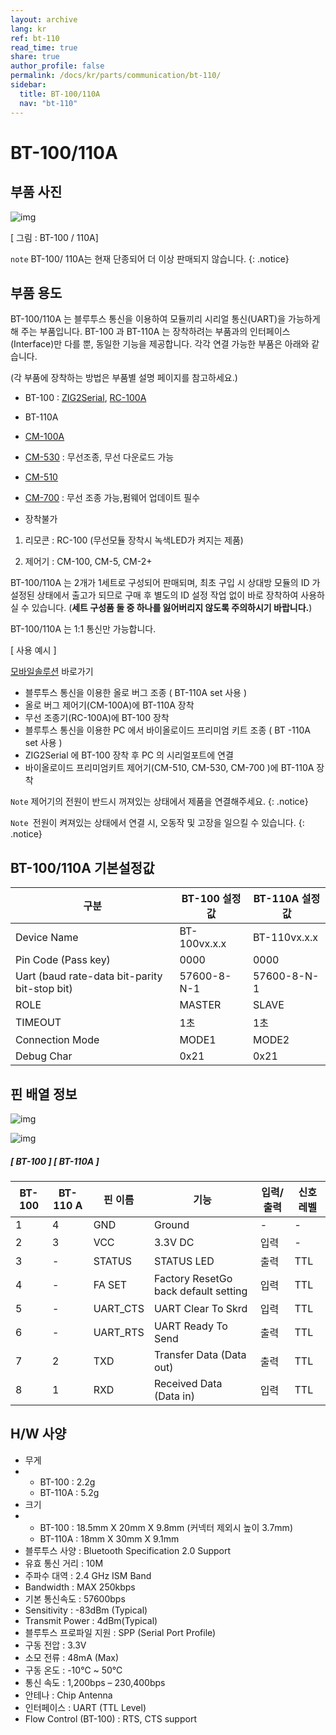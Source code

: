 ```yaml
---
layout: archive
lang: kr
ref: bt-110
read_time: true
share: true
author_profile: false
permalink: /docs/kr/parts/communication/bt-110/
sidebar:
  title: BT-100/110A
  nav: "bt-110"
---
```

# BT-100/110A

## 부품 사진

![img](/assets/images/parts/communication/bt-110_product.jpg)

[ 그림 : BT-100 / 110A]

`note` BT-100/ 110A는 현재 단종되어 더 이상 판매되지 않습니다. {: .notice}



## 부품 용도

BT-100/110A 는 블루투스 통신을 이용하여 모듈끼리 시리얼 통신(UART)을 가능하게 해 주는 부품입니다. BT-100 과 BT-110A 는 장착하려는 부품과의 인터페이스(Interface)만 다를 뿐, 동일한 기능을 제공합니다. 각각 연결 가능한 부품은 아래와 같습니다.

(각 부품에 장착하는 방법은 부품별 설명 페이지를 참고하세요.)

- BT-100 : [ZIG2Serial], [RC-100A]
- BT-110A
 - [CM-100A]
 - [CM-530] : 무선조종, 무선 다운로드 가능
 - [CM-510]
 - [CM-700] : 무선 조종 가능,펌웨어 업데이트 필수

- 장착불가

1. 리모콘 : RC-100 (무선모듈 장착시 녹색LED가 켜지는 제품)

2. 제어기 : CM-100, CM-5, CM-2+



BT-100/110A 는 2개가 1세트로 구성되어 판매되며, 최초 구입 시 상대방 모듈의 ID 가 설정된 상태에서 출고가 되므로 구매 후 별도의 ID 설정 작업 없이 바로 장착하여 사용하실 수 있습니다. (**세트 구성품 둘 중 하나를 잃어버리지 않도록 주의하시기 바랍니다.**)

BT-100/110A 는 1:1 통신만 가능합니다.



[ 사용 예시 ]

[모바일솔루션] 바로가기

- 블루투스 통신을 이용한 올로 버그 조종 ( BT-110A set 사용 )
- 올로 버그 제어기(CM-100A)에 BT-110A 장착
- 무선 조종기(RC-100A)에 BT-100 장착
- 블루투스 통신을 이용한 PC 에서 바이올로이드 프리미엄 키트 조종 ( BT -110A set 사용 )
- ZIG2Serial 에 BT-100 장착 후 PC 의 시리얼포트에 연결
- 바이올로이드 프리미엄키트 제어기(CM-510, CM-530, CM-700 )에 BT-110A 장착

`Note` 제어기의 전원이 반드시 꺼져있는 상태에서 제품을 연결해주세요.  {: .notice}

`Note `전원이 켜져있는 상태에서 연결 시, 오동작 및 고장을 일으킬 수 있습니다. {: .notice}


## BT-100/110A 기본설정값

| 구분                                       | BT-100 설정 값  | BT-110A 설정 값 |
| ---------------------------------------- | ------------ | ------------ |
| Device Name                              | BT-100vx.x.x | BT-110vx.x.x |
| Pin Code (Pass key)                      | 0000         | 0000         |
| Uart (baud rate-data bit-parity bit-stop bit) | 57600-8-N-1  | 57600-8-N-1  |
| ROLE                                     | MASTER       | SLAVE        |
| TIMEOUT                                  | 1초           | 1초           |
| Connection Mode                          | MODE1        | MODE2        |
| Debug Char                               | 0x21         | 0x21         |





## 핀 배열 정보



![img](/assets/images/parts/communication/bt-110_01.png)   

![img](/assets/images/parts/communication/bt-110_02.jpg)

#####                         [ BT-100 ]                                               [ BT-110A ]



| BT-100 | BT-110 A | 핀 이름     | 기능                                   | 입력/출력 | 신호레벨 |
| ------ | -------- | -------- | ------------------------------------ | ----- | ---- |
| 1      | 4        | GND      | Ground                               | -     | -    |
| 2      | 3        | VCC      | 3.3V DC                              | 입력    | -    |
| 3      | -        | STATUS   | STATUS LED                           | 출력    | TTL  |
| 4      | -        | FA SET   | Factory ResetGo back default setting | 입력    | TTL  |
| 5      | -        | UART_CTS | UART Clear To Skrd                   | 입력    | TTL  |
| 6      | -        | UART_RTS | UART Ready To Send                   | 출력    | TTL  |
| 7      | 2        | TXD      | Transfer Data (Data out)             | 출력    | TTL  |
| 8      | 1        | RXD      | Received Data (Data in)              | 입력    | TTL  |





## H/W 사양

- 무게
- - BT-100 : 2.2g
  - BT-110A : 5.2g
- 크기
- - BT-100 : 18.5mm X 20mm X 9.8mm (커넥터 제외시 높이 3.7mm)
  - BT-110A : 18mm X 30mm X 9.1mm
- 블루투스 사양 : Bluetooth Specification 2.0 Support
- 유효 통신 거리 : 10M
- 주파수 대역 : 2.4 GHz ISM Band
- Bandwidth : MAX 250kbps
- 기본 통신속도 : 57600bps
- Sensitivity : -83dBm (Typical)
- Transmit Power : 4dBm(Typical)
- 블루투스 프로파일 지원 : SPP (Serial Port Profile)
- 구동 전압 : 3.3V
- 소모 전류 : 48mA (Max)
- 구동 온도 : -10℃ ~ 50℃
- 통신 속도 : 1,200bps – 230,400bps
- 안테나 : Chip Antenna
- 인터페이스 : UART (TTL Level)
- Flow Control (BT-100) : RTS, CTS support

[모바일솔루션]: ???
[ZIG2Serial]: /doc/kr/communication/zig2serial/
[RC-100A]: /doc/kr/communication/rc-100/
[CM-100A]: /doc/kr/controller/cm-100
[CM-510]: /doc/kr/controller/cm-510
[CM-530]: /doc/kr/connector/cm-530
[CM-700]: /doc/kr/controller/cm-700
